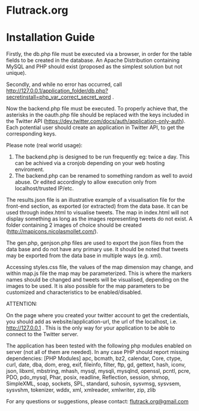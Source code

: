Flutrack.org
============

Installation Guide
============

Firstly, the db.php file must be executed via a browser, in order for the table fields to be created in the database. An Apache Distribution containing MySQL and PHP 
should exist (proposed as the simplest solution but not unique).

Secondly, and while no error has occurred, call http://127.0.0.1/application_folder/db.php?secretinstall=php_var_correct_secret_word .

Now the backend.php file must be executed. To properly achieve that, the asterisks in the oauth.php file should be replaced with the keys included in the 
Twitter API (https://dev.twitter.com/docs/auth/application-only-auth). Each potential user should create an application in Twitter API, to get the corresponding keys.

Please note (real world usage): 
1) The backend.php is designed to be run frequently eg: twice a day. This can be achived via a cronjob depending on your web hosting enviroment.
2) The backend.php can be renamed to something random as well to avoid abuse. Or edited accordingly to allow execution only from localhost/trusted IP/etc.

The results.json file is an illustrative example of a visualisation file for the front-end section, as exported (or extracted) from the data base. It can be used
through index.html to visualise tweets. The map in index.html will not display something as long as the images representing tweets do not exist. A folder 
containing 2 images of choice should be created (http://mapicons.nicolasmollet.com/).

The gen.php, genjson.php files are used to export the json files from the data base and do not have any primary use. It should be noted that tweets may 
be exported from the data base in multiple ways (e.g. xml).

Accessing styles.css file, the values of the map dimension may change, and within map.js file the map may be parameterized. This is where the markers names should
be changed and tweets will be visualised, depending on the images to be used. It is also possible for the map parameters to be customized and characteristics to 
be enabled/disabled.

ATTENTION:

On the page where you created your twitter account to get the credentials, you should add as website/application-url, the url of the localhost, 
i.e. http://127.0.0.1 . This is the only way for your application to be able to connect to the Twitter server. 

The application has been tested with the following php modules enabled on server (not all of them are needed). In any case PHP should report missing dependencies:
[PHP Modules] 
apc, 
bcmath, 
bz2, 
calendar, 
Core, 
ctype, 
curl, 
date, 
dba, 
dom, 
ereg, 
exif, 
fileinfo, 
filter, 
ftp, 
gd, 
gettext, 
hash, 
iconv, 
json, 
libxml, 
mbstring, 
mhash, 
mysql, 
mysqli, 
mysqlnd, 
openssl, 
pcntl, 
pcre, 
PDO, 
pdo_mysql, 
Phar, 
posix, 
readline, 
Reflection, 
session, 
shmop, 
SimpleXML, 
soap, 
sockets, 
SPL, 
standard, 
suhosin, 
sysvmsg, 
sysvsem, 
sysvshm, 
tokenizer, 
wddx, 
xml, 
xmlreader, 
xmlwriter, 
zip, 
zlib

For any questions or suggestions, please contact: flutrack.org@gmail.com

